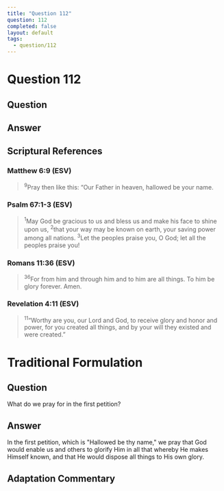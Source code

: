 ```yaml
---
title: "Question 112"
question: 112
completed: false
layout: default
tags:
  - question/112
---
```

# Question 112

## Question


## Answer


## Scriptural References
### Matthew 6:9 (ESV)
> <sup>9</sup>Pray then like this: “Our Father in heaven, hallowed be your name.

### Psalm 67:1-3 (ESV)
> <sup>1</sup>May God be gracious to us and bless us and make his face to shine upon us, 
> <sup>2</sup>that your way may be known on earth, your saving power among all nations.
> <sup>3</sup>Let the peoples praise you, O God; let all the peoples praise you!

### Romans 11:36 (ESV)
> <sup>36</sup>For from him and through him and to him are all things. To him be glory forever. Amen.

### Revelation 4:11 (ESV)
> <sup>11</sup>“Worthy are you, our Lord and God, to receive glory and honor and power, for you created all things, and by your will they existed and were created.”

# Traditional Formulation
## Question
What do we pray for in the first petition?

## Answer
In the first petition, which is "Hallowed be thy name," we pray that God would enable us and others to glorify Him in all that whereby He makes Himself known, and that He would dispose all things to His own glory.

## Adaptation Commentary
